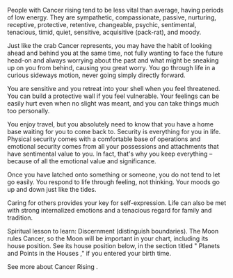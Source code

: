 People with Cancer rising tend to be less vital than average, having periods of low energy. They are sympathetic, compassionate, passive, nurturing, receptive, protective, retentive, changeable, psychic, sentimental, tenacious, timid, quiet, sensitive, acquisitive (pack-rat), and moody. 

Just like the crab Cancer represents, you may have the habit of looking ahead and behind you at the same time, not fully wanting to face the future head-on and always worrying about the past and what might be sneaking up on you from behind, causing you great worry. You go through life in a curious sideways motion, never going simply directly forward.

You are sensitive and you retreat into your shell when you feel threatened. You can build a protective wall if you feel vulnerable. Your feelings can be easily hurt even when no slight was meant, and you can take things much too personally. 

You enjoy travel, but you absolutely need to know that you have a home base waiting for you to come back to. Security is everything for you in life. Physical security comes with a comfortable base of operations and emotional security comes from all your possessions and attachments that have sentimental value to you. In fact, that's why you keep everything – because of all the emotional value and significance.

Once you have latched onto something or someone, you do not tend to let go easily. You respond to life through feeling, not thinking. Your moods go up and down just like the tides.

Caring for others provides your key for self-expression. Life can also be met with strong internalized emotions and a tenacious regard for family and tradition.


Spiritual lesson to learn: Discernment (distinguish boundaries).
 The Moon rules Cancer, so the Moon will be important in your chart, including its house position. See its house position below, in the section titled "
Planets and Points in the Houses
," if you entered your birth time.

See more about 
Cancer Rising
.